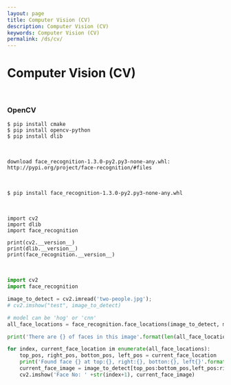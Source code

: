 ```yaml
---
layout: page
title: Computer Vision (CV)
description: Computer Vision (CV)
keywords: Computer Vision (CV)
permalink: /ds/cv/
---
```


# Computer Vision (CV)

<br/>

### OpenCV

    $ pip install cmake
    $ pip install opencv-python
    $ pip install dlib

<br/>

    download face_recognition-1.3.0-py2.py3-none-any.whl:
    http://pypi.org/project/face-recognition/#files

<br/>

    $ pip install face_recognition-1.3.0-py2.py3-none-any.whl

<br/>

```
import cv2
import dlib
import face_recognition

print(cv2.__version__)
print(dlib.__version__)
print(face_recognition.__version__)
```

<br/>

```python
import cv2
import face_recognition

image_to_detect = cv2.imread('two-people.jpg');
# cv2.imshow("test", image_to_detect)

# model can be 'hog' or 'cnn'
all_face_locations = face_recognition.face_locations(image_to_detect, model="hog")

print('There are {} of faces in this image'.format(len(all_face_locations)) )

for index, current_face_location im enumerate(all_face_locations):
    top_pos, right_pos, botton_pos, left_pos = current_face_location
    print('Found face {} at top:{}, right:{}, botton:{}, left{}'.format(index+1, top_pos, right_pos, bottom_pos, left_pos))
    current_face_image = image_to_detect[top_pos:bottom_pos,left_pos:right_pos]
    cv2.imshow('Face No: ' +str(index+1), current_face_image)
```

